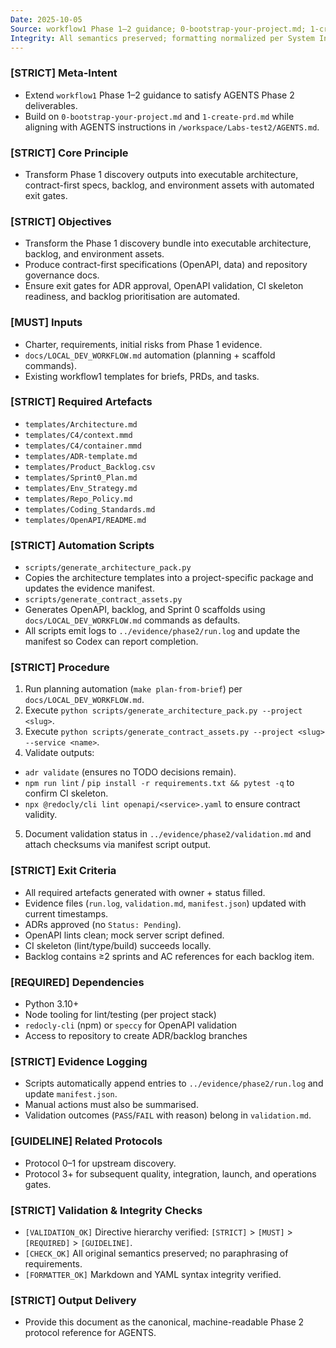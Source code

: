 ```yaml
---
Date: 2025-10-05
Source: workflow1 Phase 1–2 guidance; 0-bootstrap-your-project.md; 1-create-prd.md; /workspace/Labs-test2/AGENTS.md
Integrity: All semantics preserved; formatting normalized per System Instruction Formatter Tool
---
```



### **[STRICT]** Meta-Intent
- Extend `workflow1` Phase 1–2 guidance to satisfy AGENTS Phase 2 deliverables.
- Build on `0-bootstrap-your-project.md` and `1-create-prd.md` while aligning with AGENTS instructions in `/workspace/Labs-test2/AGENTS.md`.


### **[STRICT]** Core Principle
- Transform Phase 1 discovery outputs into executable architecture, contract-first specs, backlog, and environment assets with automated exit gates.


### **[STRICT]** Objectives
- Transform the Phase 1 discovery bundle into executable architecture, backlog, and environment assets.
- Produce contract-first specifications (OpenAPI, data) and repository governance docs.
- Ensure exit gates for ADR approval, OpenAPI validation, CI skeleton readiness, and backlog prioritisation are automated.


### **[MUST]** Inputs
- Charter, requirements, initial risks from Phase 1 evidence.
- `docs/LOCAL_DEV_WORKFLOW.md` automation (planning + scaffold commands).
- Existing workflow1 templates for briefs, PRDs, and tasks.


### **[STRICT]** Required Artefacts
- `templates/Architecture.md`
- `templates/C4/context.mmd`
- `templates/C4/container.mmd`
- `templates/ADR-template.md`
- `templates/Product_Backlog.csv`
- `templates/Sprint0_Plan.md`
- `templates/Env_Strategy.md`
- `templates/Repo_Policy.md`
- `templates/Coding_Standards.md`
- `templates/OpenAPI/README.md`


### **[STRICT]** Automation Scripts
- `scripts/generate_architecture_pack.py`
- Copies the architecture templates into a project-specific package and updates the evidence manifest.
- `scripts/generate_contract_assets.py`
- Generates OpenAPI, backlog, and Sprint 0 scaffolds using `docs/LOCAL_DEV_WORKFLOW.md` commands as defaults.
- All scripts emit logs to `../evidence/phase2/run.log` and update the manifest so Codex can report completion.


### **[STRICT]** Procedure
1. Run planning automation (`make plan-from-brief`) per `docs/LOCAL_DEV_WORKFLOW.md`.
2. Execute `python scripts/generate_architecture_pack.py --project <slug>`.
3. Execute `python scripts/generate_contract_assets.py --project <slug> --service <name>`.
4. Validate outputs:
- `adr validate` (ensures no TODO decisions remain).
- `npm run lint` / `pip install -r requirements.txt && pytest -q` to confirm CI skeleton.
- `npx @redocly/cli lint openapi/<service>.yaml` to ensure contract validity.
5. Document validation status in `../evidence/phase2/validation.md` and attach checksums via manifest script output.


### **[STRICT]** Exit Criteria
- All required artefacts generated with owner + status filled.
- Evidence files (`run.log`, `validation.md`, `manifest.json`) updated with current timestamps.
- ADRs approved (no `Status: Pending`).
- OpenAPI lints clean; mock server script defined.
- CI skeleton (lint/type/build) succeeds locally.
- Backlog contains ≥2 sprints and AC references for each backlog item.


### **[REQUIRED]** Dependencies
- Python 3.10+
- Node tooling for lint/testing (per project stack)
- `redocly-cli` (npm) or `speccy` for OpenAPI validation
- Access to repository to create ADR/backlog branches


### **[STRICT]** Evidence Logging
- Scripts automatically append entries to `../evidence/phase2/run.log` and update `manifest.json`.
- Manual actions must also be summarised.
- Validation outcomes (`PASS`/`FAIL` with reason) belong in `validation.md`.


### **[GUIDELINE]** Related Protocols
- Protocol 0–1 for upstream discovery.
- Protocol 3+ for subsequent quality, integration, launch, and operations gates.


### **[STRICT]** Validation & Integrity Checks
- `[VALIDATION_OK]` Directive hierarchy verified: `[STRICT]` > `[MUST]` > `[REQUIRED]` > `[GUIDELINE]`.
- `[CHECK_OK]` All original semantics preserved; no paraphrasing of requirements.
- `[FORMATTER_OK]` Markdown and YAML syntax integrity verified.


### **[STRICT]** Output Delivery
- Provide this document as the canonical, machine-readable Phase 2 protocol reference for AGENTS.